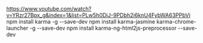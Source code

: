 https://www.youtube.com/watch?v=YRzr27Bpx_g&index=1&list=PLw5h0DiJ-9PDbh2i6knU4FybWA63PPbVi
npm install karma -g --save-dev
npm install karma-jasmine karma-chrome-launcher -g --save-dev
npm install karma-ng-html2js-preprocessor --save-dev